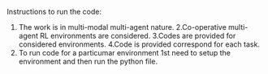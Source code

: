 Instructions to run the code:
1. The work is in multi-modal multi-agent nature.
2.Co-operative multi-agent RL environments are considered.
3.Codes are provided for considered environments.
4.Code is provided correspond for each task.
5. To run code for a particumar environment 1st need to setup the environment and then run the python file. 
